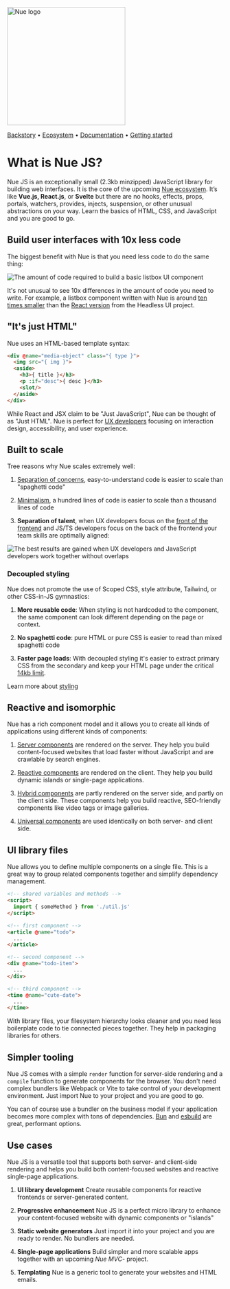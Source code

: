 

<a href="https://nuejs.org">
  <img src="https://nuejs.org/global/logo/logo.png" width="275" alt="Nue logo">
</a>

[Backstory](//nuejs.org/backstory/) •
[Ecosystem](//nuejs.org/ecosystem/) •
[Documentation](//nuejs.org/docs/nuejs/) •
[Getting started](//nuejs.org/docs/nuejs/getting-started.html)


# What is Nue JS?

Nue JS is an exceptionally small (2.3kb minzipped) JavaScript library for building web interfaces. It is the core of the upcoming [Nue ecosystem](//nuejs.org/ecosystem/). It’s like **Vue.js, React.js**, or **Svelte** but there are no hooks, effects, props, portals, watchers, provides, injects, suspension, or other unusual abstractions on your way. Learn the basics of HTML, CSS, and JavaScript and you are good to go.


## Build user interfaces with 10x less code
The biggest benefit with Nue is that you need less code to do the same thing:

![The amount of code required to build a basic listbox UI component](https://nuejs.org/docs/img/react-listbox-big.jpg)

It's not unusual to see 10x differences in the amount of code you need to write. For example, a listbox component written with Nue is around [ten times smaller](//nuejs.org/compare/component.html) than the [React version](https://headlessui.com/react/listbox) from the Headless UI project.


## "It's just HTML"
Nue uses an HTML-based template syntax:

``` html
<div @name="media-object" class="{ type }">
  <img src="{ img }">
  <aside>
    <h3>{ title }</h3>
    <p :if="desc">{ desc }</h3>
    <slot/>
  </aside>
</div>
```

While React and JSX claim to be "Just JavaScript", Nue can be thought of as "Just HTML". Nue is perfect for [UX developers][divide] focusing on interaction design, accessibility, and user experience.


## Built to scale
Tree reasons why Nue scales extremely well:

1. [Separation of concerns](//nuejs.org//why/#soc), easy-to-understand code is easier to scale than "spaghetti code"

1. [Minimalism](//nuejs.org/why/#minimalism), a hundred lines of code is easier to scale than a thousand lines of code

1. **Separation of talent**, when UX developers focus on the [front of the frontend][back] and JS/TS developers focus on the back of the frontend your team skills are optimally aligned:

![The best results are gained when UX developers and JavaScript developers work together without overlaps](https://nuejs.org/docs/img/ux-developer-big.png)


### Decoupled styling
Nue does not promote the use of Scoped CSS, style attribute, Tailwind, or other CSS-in-JS gymnastics:

1. **More reusable code**: When styling is not hardcoded to the component, the same component can look different depending on the page or context.

1. **No spaghetti code**: pure HTML or pure CSS is easier to read than mixed spaghetti code

1. **Faster page loads**: With decoupled styling it's easier to extract primary CSS from the secondary and keep your HTML page under the critical [14kb limit][fourteen].

Learn more about [styling](//nuejs.org/docs/nuejs/styling-components.html)


## Reactive and isomorphic
Nue has a rich component model and it allows you to create all kinds of applications using different kinds of components:

1. [Server components](//nuejs.org/docs/nuejs/server-components.html) are rendered on the server. They help you build content-focused websites that load faster without JavaScript and are crawlable by search engines.

2. [Reactive components](//nuejs.org/docs/nuejs/reactive-components.html) are rendered on the client. They help you build dynamic islands or single-page applications.

3. [Hybrid components](//nuejs.org/docs/nuejs/isomorphic-components.html#hybrid) are partly rendered on the server side, and partly on the client side. These components help you build reactive, SEO-friendly components like video tags or image galleries.

3. [Universal components](//nuejs.org/docs/nuejs/isomorphic-components.html) are used identically on both server- and client side.



## UI library files
Nue allows you to define multiple components on a single file. This is a great way to group related components together and simplify dependency management.


``` html
<!-- shared variables and methods -->
<script>
  import { someMethod } from './util.js'
</script>

<!-- first component -->
<article @name="todo">
  ...
</article>

<!-- second component -->
<div @name="todo-item">
  ...
</div>

<!-- third component -->
<time @name="cute-date">
  ...
</time>
```

With library files, your filesystem hierarchy looks cleaner and you need less boilerplate code to tie connected pieces together. They help in packaging libraries for others.


## Simpler tooling
Nue JS comes with a simple `render` function for server-side rendering and a `compile` function to generate components for the browser. You don't need complex bundlers like Webpack or Vite to take control of your development environment. Just import Nue to your project and you are good to go.

You can of course use a bundler on the business model if your application becomes more complex with tons of dependencies. [Bun](//bun.sh) and [esbuild](//esbuild.github.io/) are great, performant options.


## Use cases
Nue JS is a versatile tool that supports both server- and client-side rendering and helps you build both content-focused websites and reactive single-page applications.

1. **UI library development** Create reusable components for reactive frontends or server-generated content.

2. **Progressive enhancement** Nue JS is a perfect micro library to enhance your content-focused website with dynamic components or "islands"

3. **Static website generators** Just import it into your project and you are ready to render. No bundlers are needed.

4. **Single-page applications** Build simpler and more scalable apps together with an upcoming *Nue MVC*- project.

5. **Templating** Nue is a generic tool to generate your websites and HTML emails.


[fourteen]: https://developer.mozilla.org/en-US/docs/Web/Performance/How_browsers_work#tcp_slow_start_14kb_rule

[divide]: https://css-tricks.com/the-great-divide/

[back]: https://bradfrost.com/blog/post/front-of-the-front-end-and-back-of-the-front-end-web-development/


